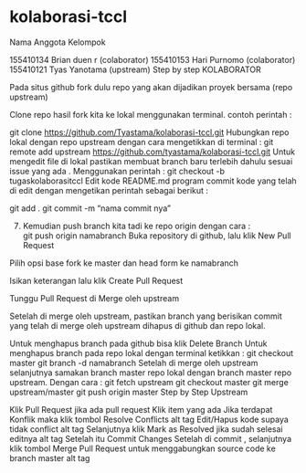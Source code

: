 # kolaborasi-tccl
Nama Anggota Kelompok

155410134 Brian duen r	(colaborator)
155410153 Hari Purnomo (colaborator)
155410121 Tyas Yanotama	(upstream)
Step by step KOLABORATOR

Pada situs github fork dulu repo yang akan dijadikan proyek bersama (repo upstream)

Clone repo hasil fork kita ke lokal menggunakan terminal. contoh perintah :

git clone https://github.com/Tyastama/kolaborasi-tccl.git
Hubungkan repo lokal dengan repo upstream dengan cara mengetikkan di terminal :
git remote add upstream https://github.com/tyastama/kolaborasi-tccl.git
Untuk mengedit file di lokal pastikan membuat branch baru terlebih dahulu sesuai issue yang ada . Menggunakan perintah :
git checkout -b tugaskolaborasitccl
Edit kode README.md program
commit kode yang telah di edit dengan mengetikan perintah sebagai berikut :

git add . git commit -m “nama commit nya”

7. Kemudian push branch kita tadi ke repo origin dengan cara :  
git push origin namabranch
Buka repository di github, lalu klik New Pull Request

Pilih opsi base fork ke master dan head form ke namabranch

Isikan keterangan lalu klik Create Pull Request

Tunggu Pull Request di Merge oleh upstream

Setelah di merge oleh upstream, pastikan branch yang berisikan commit yang telah di merge oleh upstream dihapus di github dan repo lokal.

Untuk menghapus branch pada github bisa klik Delete Branch
Untuk menghapus branch pada repo lokal dengan terminal ketikkan :
git checkout master
git branch -d namabranch
Setelah di merge oleh upstream selanjutnya samakan branch master repo lokal dengan branch master repo upstream. Dengan cara :
	git fetch upstream
	git checkout master
	git merge upstream/master
	git push origin master
Step by Step Upstream

Klik Pull Request jika ada pull request
Klik item yang ada
Jika terdapat Konflik maka klik tombol Resolve Conflicts alt tag
Edit/Hapus kode supaya tidak conflict alt tag
Selanjutnya klik Mark as Resolved jika sudah selesai editnya alt tag
Setelah itu Commit Changes
Setelah di commit , selanjutnya klik tombol Merge Pull Request untuk menggabungkan source code ke branch master alt tag
